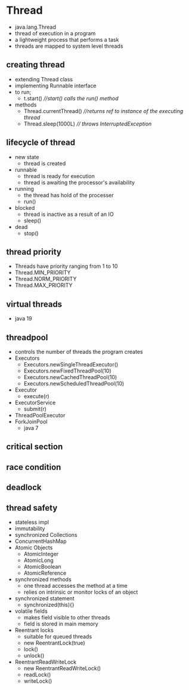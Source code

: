 # Thread
- java.lang.Thread
- thread of execution in a program
- a lightweight process that performs a task
- threads are mapped to system level threads

## creating thread
- extending Thread class
- implementing Runnable interface
- to run;
  - t.start() *//start() calls the run() method*
- methods
  - Thread.currentThread() *//returns ref to instance of the executing thread*
  - Thread.sleep(1000L) *// throws InterruptedException*

## lifecycle of thread
- new state
  - thread is created
- runnable
  - thread is ready for execution
  - thread is awaiting the processor's availability
- running
  - the thread has hold of the processer
  - run()
- blocked
  - thread is inactive as a result of an IO
  - sleep()
- dead
  - stop()

## thread priority
- Threads have priority ranging from 1 to 10
- Thread.MIN_PRIORITY
- Thread.NORM_PRIORITY
- Thread.MAX_PRIORITY

## virtual threads
- java 19

## threadpool
- controls the number of threads the program creates
- Executors
  - Executors.newSingleThreadExecutor()
  - Executors.newFixedThreadPool(10)
  - Executors.newCachedThreadPool(10)
  - Executors.newScheduledThreadPool(10)
- Executor
  - execute(r)
- ExecutorService
  - submit(r)
- ThreadPoolExecutor
- ForkJoinPool
  - java 7

## critical section

## race condition

## deadlock

## thread safety
- stateless impl
- immutability
- synchronized Collections
- ConcurrentHashMap
- Atomic Objects
  - AtomicInteger
  - AtomicLong
  - AtomicBoolean
  - AtomicReference
- synchronized methods
  - one thread accesses the method at a time
  - relies on intrinsic or monitor locks of an object
- synchronized statement
  - synchronized(this){}
- volatile fields
  - makes field visible to other threads
  - field is stored in main memory
- Reentrant locks
  - suitable for queued threads
  - new ReentrantLock(true)
  - lock()
  - unlock()
- ReentrantReadWriteLock
  - new ReentrantReadWriteLock()
  - readLock()
  - writeLock()


